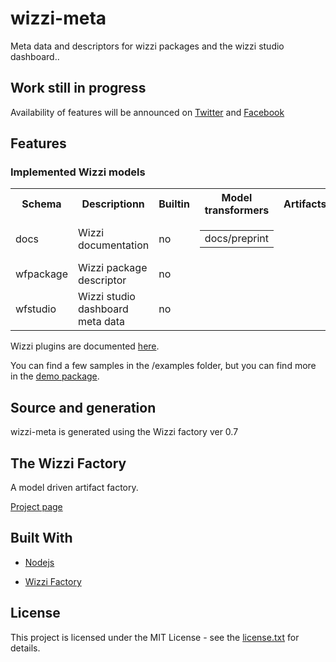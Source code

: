 # wizzi-meta

Meta data and descriptors for wizzi packages and the wizzi studio dashboard..

## Work still in progress

Availability of features will be announced
on [Twitter](https://twitter.com/wizziteam) and [Facebook](https://www.facebook.com/wizzifactory)

## Features
### Implemented Wizzi models

<table>
<tr>
<th>Schema</th>
<th>Descriptionn</th>
<th>Builtin</th>
<th>Model transformers</th>
<th>Artifacts</th>
</tr>
<tr>
<td>
docs<td>Wizzi documentation</td>
<td>
no<td>

<table>
<tr>
<td>docs/preprint</td>
</tr>
</table>

<td>

<table>
</table>

</tr>
<tr>
<td>
wfpackage<td>Wizzi package descriptor</td>
<td>
no<td>

<table>
</table>

<td>

<table>
</table>

</tr>
<tr>
<td>
wfstudio<td>Wizzi studio dashboard meta data</td>
<td>
no<td>

<table>
</table>

<td>

<table>
</table>

</tr>
</table>



<p>Wizzi plugins are documented <a href="https://wizzifactory.github.io/docs/wizziplugins.html">here</a>.</p>



<p>You can find a few samples in the /examples folder, but you can find more in the <a href="https://github.com/wizzifactory/wizzi/tree/master/packages/wizzi-demo/.wizzi/ittf/examples/advanced/plugins">demo package</a>.</p>

## Source and generation
wizzi-meta is generated using the Wizzi factory ver 0.7

## The Wizzi Factory

A model driven artifact factory.


<p><a href="https://wizzifactory.github.io/">Project page</a></p>

## Built With
* [Nodejs](https://nodejs.org)

* [Wizzi Factory](https://github.com/wizzifactory)


## License

<p>This project is licensed under the MIT License - see the <a href="license.txt">license.txt</a> for details.</p>

